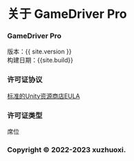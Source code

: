 # 关于 GameDriver Pro

### GameDriver Pro
版本：{{ site.version }}  
构建日期：{{site.build}}  

### 许可证协议
[标准的Unity资源商店EULA](https://unity.com/legal/as-terms)  

### 许可证类型
席位  

### Copyright © 2022-2023 xuzhuoxi.